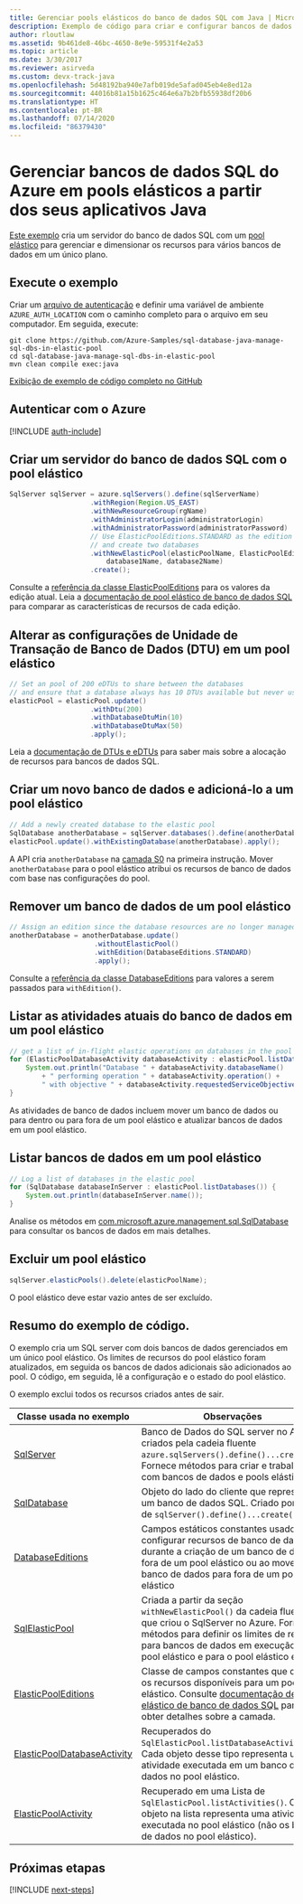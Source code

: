 ```yaml
---
title: Gerenciar pools elásticos do banco de dados SQL com Java | Microsoft Docs
description: Exemplo de código para criar e configurar bancos de dados SQL do Azure usando o SDK do Azure para Java
author: rloutlaw
ms.assetid: 9b461de8-46bc-4650-8e9e-59531f4e2a53
ms.topic: article
ms.date: 3/30/2017
ms.reviewer: asirveda
ms.custom: devx-track-java
ms.openlocfilehash: 5d48192ba940e7afb019de5afad045eb4e8ed12a
ms.sourcegitcommit: 44016b81a15b1625c464e6a7b2bfb55938df20b6
ms.translationtype: HT
ms.contentlocale: pt-BR
ms.lasthandoff: 07/14/2020
ms.locfileid: "86379430"
---
```

# <a name="manage-azure-sql-databases-in-elastic-pools-from-your-java-applications"></a>Gerenciar bancos de dados SQL do Azure em pools elásticos a partir dos seus aplicativos Java

[Este exemplo](https://github.com/Azure-Samples/sql-database-java-manage-sql-dbs-in-elastic-pool) cria um servidor do banco de dados SQL com um [pool elástico](/azure/sql-database/sql-database-elastic-pool) para gerenciar e dimensionar os recursos para vários bancos de dados em um único plano.

## <a name="run-the-sample"></a>Execute o exemplo

Criar um [arquivo de autenticação](https://docs.microsoft.com/azure/java/java-sdk-azure-authenticate#mgmt-file) e definir uma variável de ambiente `AZURE_AUTH_LOCATION` com o caminho completo para o arquivo em seu computador. Em seguida, execute:

```
git clone https://github.com/Azure-Samples/sql-database-java-manage-sql-dbs-in-elastic-pool
cd sql-database-java-manage-sql-dbs-in-elastic-pool
mvn clean compile exec:java
```

[Exibição de exemplo de código completo no GitHub](https://github.com/Azure-Samples/sql-database-java-manage-sql-dbs-in-elastic-pool)

## <a name="authenticate-with-azure"></a>Autenticar com o Azure

[!INCLUDE [auth-include](includes/java-auth-include.md)]

## <a name="create-a-sql-database-server-with-an-elastic-pool"></a>Criar um servidor do banco de dados SQL com o pool elástico

```java
SqlServer sqlServer = azure.sqlServers().define(sqlServerName)
                    .withRegion(Region.US_EAST)
                    .withNewResourceGroup(rgName)
                    .withAdministratorLogin(administratorLogin)
                    .withAdministratorPassword(administratorPassword)
                    // Use ElasticPoolEditions.STANDARD as the edition
                    // and create two databases
                    .withNewElasticPool(elasticPoolName, ElasticPoolEditions.STANDARD, 
                        database1Name, database2Name)
                    .create();
```

Consulte a [referência da classe ElasticPoolEditions](/java/api/com.microsoft.azure.management.sql.elasticpooleditions) para os valores da edição atual. Leia a [documentação de pool elástico de banco de dados SQL](/azure/sql-database/sql-database-elastic-pool) para comparar as características de recursos de cada edição. 

## <a name="change-database-transaction-unit-dtu-settings-in-an-elastic-pool"></a>Alterar as configurações de Unidade de Transação de Banco de Dados (DTU) em um pool elástico

```java
// Set an pool of 200 eDTUs to share between the databases
// and ensure that a database always has 10 DTUs available but never uses more than 50
elasticPool = elasticPool.update()
                    .withDtu(200)
                    .withDatabaseDtuMin(10)
                    .withDatabaseDtuMax(50)
                    .apply();
```

Leia a [documentação de DTUs e eDTUs](/azure/sql-database/sql-database-what-is-a-dtu) para saber mais sobre a alocação de recursos para bancos de dados SQL.

## <a name="create-a-new-database-and-add-it-to-an-elastic-pool"></a>Criar um novo banco de dados e adicioná-lo a um pool elástico

```java
// Add a newly created database to the elastic pool
SqlDatabase anotherDatabase = sqlServer.databases().define(anotherDatabaseName).create();
elasticPool.update().withExistingDatabase(anotherDatabase).apply();            
```

A API cria `anotherDatabase` na [camada S0](/azure/sql-database/sql-database-service-tiers) na primeira instrução. Mover `anotherDatabase` para o pool elástico atribui os recursos de banco de dados com base nas configurações do pool.

## <a name="remove-a-database-from-an-elastic-pool"></a>Remover um banco de dados de um pool elástico
```java
// Assign an edition since the database resources are no longer managed in the pool 
anotherDatabase = anotherDatabase.update()
                     .withoutElasticPool()
                     .withEdition(DatabaseEditions.STANDARD)
                     .apply();
```

Consulte a [referência da classe DatabaseEditions](/java/api/com.microsoft.azure.management.sql.databaseeditions) para valores a serem passados para `withEdition()`.

## <a name="list-current-database-activities-in-an-elastic-pool"></a>Listar as atividades atuais do banco de dados em um pool elástico
```java
// get a list of in-flight elastic operations on databases in the pool and log them 
for (ElasticPoolDatabaseActivity databaseActivity : elasticPool.listDatabaseActivities()) {
    System.out.println("Database " + databaseActivity.databaseName() 
        + " performing operation " + databaseActivity.operation() + 
        " with objective " + databaseActivity.requestedServiceObjective());
}
```

As atividades de banco de dados incluem mover um banco de dados ou para dentro ou para fora de um pool elástico e atualizar bancos de dados em um pool elástico.


## <a name="list-databases-in-an-elastic-pool"></a>Listar bancos de dados em um pool elástico
```java
// Log a list of databases in the elastic pool 
for (SqlDatabase databaseInServer : elasticPool.listDatabases()) {
    System.out.println(databaseInServer.name());
}
```

Analise os métodos em [com.microsoft.azure.management.sql.SqlDatabase](/java/api/com.microsoft.azure.management.sql.sqldatabase) para consultar os bancos de dados em mais detalhes.

## <a name="delete-an-elastic-pool"></a>Excluir um pool elástico
```java
sqlServer.elasticPools().delete(elasticPoolName);
```

O pool elástico deve estar vazio antes de ser excluído.

## <a name="sample-code-summary"></a>Resumo do exemplo de código.

O exemplo cria um SQL server com dois bancos de dados gerenciados em um único pool elástico. Os limites de recursos do pool elástico foram atualizados, em seguida os bancos de dados adicionais são adicionados ao pool. O código, em seguida, lê a configuração e o estado do pool elástico. 

O exemplo exclui todos os recursos criados antes de sair.

| Classe usada no exemplo | Observações |
|-------|-------|
| [SqlServer](/java/api/com.microsoft.azure.management.sql.sqlserver) | Banco de Dados do SQL server no Azure criados pela cadeia fluente `azure.sqlServers().define()...create()`. Fornece métodos para criar e trabalhar com bancos de dados e pools elásticos. 
| [SqlDatabase](/java/api/com.microsoft.azure.management.sql.sqldatabase) | Objeto do lado do cliente que representa um banco de dados SQL. Criado por meio de `sqlServer().define()...create()`. 
| [DatabaseEditions](/java/api/com.microsoft.azure.management.sql.databaseeditions) | Campos estáticos constantes usados para configurar recursos de banco de dados durante a criação de um banco de dados fora de um pool elástico ou ao mover um banco de dados para fora de um pool elástico  
| [SqlElasticPool](/java/api/com.microsoft.azure.management.sql.sqlelasticpool) | Criada a partir da seção `withNewElasticPool()` da cadeia fluente que criou o SqlServer no Azure. Fornece métodos para definir os limites de recurso para bancos de dados em execução no pool elástico e para o pool elástico em si. 
| [ElasticPoolEditions](/java/api/com.microsoft.azure.management.sql.elasticpooleditions) | Classe de campos constantes que define os recursos disponíveis para um pool elástico. Consulte [documentação de pool elástico de banco de dados SQL](/azure/sql-database/sql-database-elastic-pool) para obter detalhes sobre a camada. 
| [ElasticPoolDatabaseActivity](/java/api/com.microsoft.azure.management.sql.elasticpooldatabaseactivity) | Recuperados do `SqlElasticPool.listDatabaseActivities()`. Cada objeto desse tipo representa uma atividade executada em um banco de dados no pool elástico.
| [ElasticPoolActivity](/java/api/com.microsoft.azure.management.sql.elasticpoolactivity) | Recuperado em uma Lista de `SqlElasticPool.listActivities()`. Cada objeto na lista representa uma atividade executada no pool elástico (não os bancos de dados no pool elástico).

## <a name="next-steps"></a>Próximas etapas

[!INCLUDE [next-steps](includes/java-next-steps.md)]